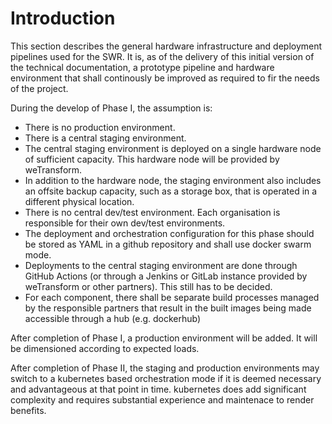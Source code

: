 # Introduction

This section describes the general hardware infrastructure and deployment pipelines used for the SWR. It is, as of the delivery of this initial version of the technical documentation, a prototype pipeline and hardware environment that shall continously be improved as required to fir the needs of the project.

During the develop of Phase I, the assumption is:
- There is no production environment.
- There is a central staging environment.
- The central staging environment is deployed on a single hardware node of sufficient capacity. This hardware node will be provided by weTransform.
- In addition to the hardware node, the staging environment also includes an offsite backup capacity, such as a storage box, that is operated in a different physical location.
- There is no central dev/test environment. Each organisation is responsible for their own dev/test environments.
- The deployment and orchestration configuration for this phase should be stored as YAML in a github repository and shall use docker swarm mode.
- Deployments to the central staging environment are done through GitHub Actions (or through a Jenkins or GitLab instance provided by weTransform or other partners). This still has to be decided.
- For each component, there shall be separate build processes managed by the responsible partners that result in the built images being made accessible through a hub (e.g. dockerhub)

After completion of Phase I, a production environment will be added. It will be dimensioned according to expected loads.

After completion of Phase II, the staging and production environments may switch to a kubernetes based orchestration mode if it is deemed necessary and advantageous at that point in time. kubernetes does add significant complexity and requires substantial experience and maintenace to render benefits.
